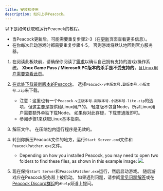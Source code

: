 ```yaml
---
title: 安装和使用
description: 如何上手Peacock。
---
```


以下是如何获取和运行Peacock的教程。

-   当Peacock更新后，可能需要重复步骤2-3（在[更新](./updating.md)页面查看更多信息）。
-   在你每次启动游戏时都需要重复步骤4-5。 否则游戏将默认地回到官方服务器。

1. 在阅读此板块前，请确保你阅读了[需求](./requirements.md)以确认自己拥有支持的游戏/操作系统。 **Xbox Game Pass / Microsoft PC版本的杀手是不受支持的**，且[Linux用户需要查看此页](../guides/./linux-setup.md)。

2. [在此处下载最新版本的Peacock](https://github.com/thepeacockproject/Peacock/releases/latest)。 选择`Peacock-v主版本号.副版本号.小版本号.zip`来下载。

    - 注意：这里也有一个`Peacock-v主版本号.副版本号.小版本号-lite.zip`的选项，但这主要是提供给Linux用户的。 轻度版不包含Node，所以Linux用户需要额外单独下载Node。 如果你对此存疑，下载普通版即可。
    - 参阅步骤1来获取Linux基本指南。

3. 解压文件。 在压缩包内运行程序是无效的。

4. 转到你解压Peacock文件的地方，运行`Start Server.cmd`文件和`PeacockPatcher.exe`文件。

    - Depending on how you installed Peacock, you may need to open two folders to find these files, as shown in this example image: ![](/img/patcher_and_server.png).

5. 现在保持`Start Server`和`PeacockPatcher.exe`运行，然后启动游戏。 随后游戏应在Peacock服务器上被启动。 如果遇到问题，请参阅[常见问题解答](./faq.md)或在[Peacock Discord群组](https://thepeacockproject.org/discord)的`#help`频道上提问。
